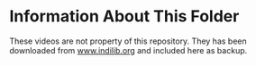 # Information About This Folder

These videos are not property of this repository. They has been downloaded from www.indilib.org and included here as backup. 